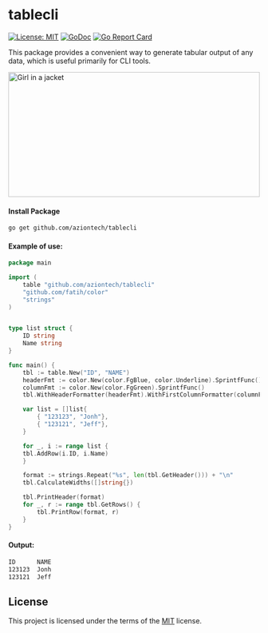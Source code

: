 # tablecli

[![License: MIT](https://img.shields.io/badge/license-MIT-green&logo=OpenSourceInitiative)](https://opensource.org/licenses/MIT)
[![GoDoc](https://img.shields.io/badge/reference-GO-blue.svg?style=&logo=go&logoColor=white)](https://godoc.org/github.com/aziontech/tablecli)
[![Go Report Card](https://goreportcard.com/badge/github.com/aziontech/tablecli)](https://goreportcard.com/report/github.com/aziontech/tablecli)

This package provides a convenient way to generate tabular output of any data, which is useful primarily for CLI tools.

<img src="https://raw.githubusercontent.com/maxwelbm/tablecli/main/example.gif?auto=compress&cs=tinysrgb&h=750&w=1260" alt="Girl in a jacket" width="100%" height="250px">

#### Install Package
```sh
go get github.com/aziontech/tablecli
```

#### Example of use:
```go 
package main

import (
    table "github.com/aziontech/tablecli"
    "github.com/fatih/color"
    "strings"
)


type list struct {
    ID string 
    Name string
}

func main() {
    tbl := table.New("ID", "NAME")
    headerFmt := color.New(color.FgBlue, color.Underline).SprintfFunc()
    columnFmt := color.New(color.FgGreen).SprintfFunc()
    tbl.WithHeaderFormatter(headerFmt).WithFirstColumnFormatter(columnFmt)

    var list = []list{
        { "123123", "Jonh"},
        { "123121", "Jeff"},
    }

    for _, i := range list {
	tbl.AddRow(i.ID, i.Name)
    }

    format := strings.Repeat("%s", len(tbl.GetHeader())) + "\n"
    tbl.CalculateWidths([]string{})

    tbl.PrintHeader(format)
	for _, r := range tbl.GetRows() {
	    tbl.PrintRow(format, r)
    }
}
```

#### Output: 
```sh
ID      NAME  
123123  Jonh  
123121  Jeff 
```

## License

This project is licensed under the terms of the [MIT](LICENSE) license.
